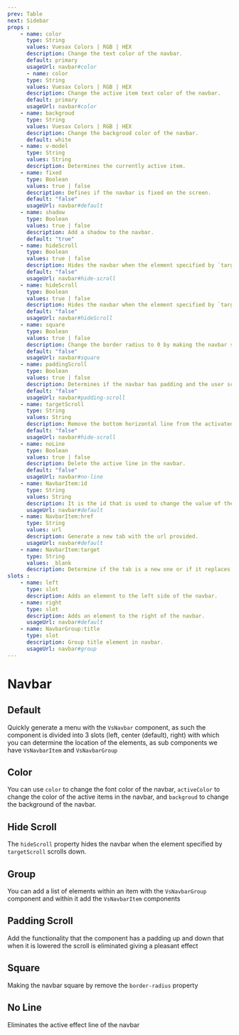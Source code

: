 ```yaml
---
prev: Table
next: Sidebar
props : 
    - name: color
      type: String
      values: Vuesax Colors | RGB | HEX
      description: Change the text color of the navbar.
      default: primary
      usageUrl: navbar#color
      - name: color
      type: String
      values: Vuesax Colors | RGB | HEX
      description: Change the active item text color of the navbar.
      default: primary
      usageUrl: navbar#color
    - name: backgroud
      type: String
      values: Vuesax Colors | RGB | HEX
      description: Change the backgroud color of the navbar.
      default: white
    - name: v-model
      type: String
      values: String
      description: Determines the currently active item.
    - name: fixed
      type: Boolean
      values: true | false
      description: Defines if the navbar is fixed on the screen.
      default: "false"
      usageUrl: navbar#default
    - name: shadow
      type: Boolean
      values: true | false
      description: Add a shadow to the navbar.	
      default: "true"
    - name: hideScroll
      type: Boolean
      values: true | false
      description: Hides the navbar when the element specified by `targetScroll` scrolls down.
      default: "false"
      usageUrl: navbar#hide-scroll
    - name: hideScroll
      type: Boolean
      values: true | false
      description: Hides the navbar when the element specified by `targetScroll` scrolls down.
      default: "false"
      usageUrl: navbar#hideScroll
    - name: square
      type: Boolean
      values: true | false
      description: Change the border radius to 0 by making the navbar square.	
      default: "false"
      usageUrl: navbar#square
    - name: paddingScroll
      type: Boolean
      values: true | false
      description: Determines if the navbar has padding and the user scrolling is removed making an effect.
      default: "false"
      usageUrl: navbar#padding-scroll
    - name: targetScroll
      type: String
      values: String
      description: Remove the bottom horizontal line from the activated item in the navbar.
      default: "false"
      usageUrl: navbar#hide-scroll
    - name: noLine
      type: Boolean
      values: true | false
      description: Delete the active line in the navbar.	
      default: "false"
      usageUrl: navbar#no-line
    - name: NavbarItem:id
      type: String
      values: String
      description: It is the id that is used to change the value of the v-model of the parent component and thus be able to determine the active state based on user interaction.	
      usageUrl: navbar#default
    - name: NavbarItem:href
      type: String
      values: url
      description: Generate a new tab with the url provided.
      usageUrl: navbar#default
    - name: NavbarItem:target
      type: String
      values: _blank
      description: Determine if the tab is a new one or if it replaces the current one.
slots : 
    - name: left
      type: slot
      description: Adds an element to the left side of the navbar.
    - name: right
      type: slot
      description: Adds an element to the right of the navbar.
      usageUrl: navbar#default
    - name: NavbarGroup:title
      type: slot
      description: Group title element in navbar.
      usageUrl: navbar#group
---
```


# Navbar

<card>

## Default

Quickly generate a menu with the `VsNavbar` component, as such the component is divided into 3 slots (left, center (default), right) with which you can determine the location of the elements, as sub components we have `VsNavbarItem` and `VsNavbarGroup`

</card>

<card subtitle="Color">

## Color

You can use `color` to change the font color of the navbar, `activeColor` to change the color of the active items in the navbar, and `backgroud` to change the background of the navbar.

</card>

<card subtitle="HideScroll">

## Hide Scroll

The `hideScroll` property hides the navbar when the element specified by `targetScroll` scrolls down.

</card>

<card subtitle="Group">

## Group

You can add a list of elements within an item with the `VsNavbarGroup` component and within it add the `VsNavbarItem` components

</card>

<card subtitle="PaddingScroll">

## Padding Scroll

Add the functionality that the component has a padding up and down that when it is lowered the scroll is eliminated giving a pleasant effect

</card>

<card subtitle="Square">

## Square

Making the navbar square by remove the `border-radius` property

</card>

<card subtitle="NoLine">

## No Line

Eliminates the active effect line of the navbar

</card>

<script setup>
import Api from "../../../theme/global-components/template/API.tsx"
</script>

<Api/>
